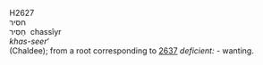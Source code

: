<body>
  <p>H2627<br>  חסּיר  <br> חַסִּיר  ‎  chassı̂yr  <br><i>khas-seer‘ </i><br>(Chaldee); from a root corresponding to <a href="h2637.htm">2637</a>  <i>deficient: - </i>wanting.<br></p>
 </body>